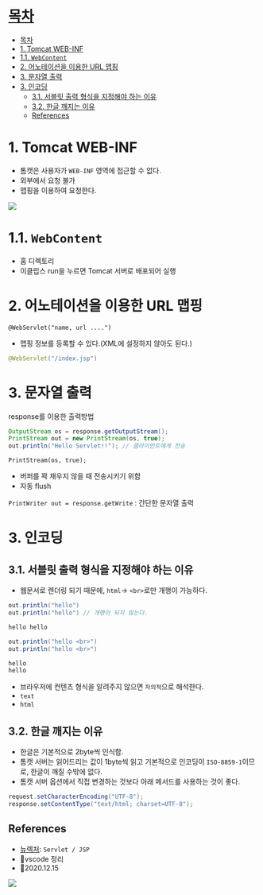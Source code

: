 # [목차](#목차)
- [목차](#목차)
- [1. Tomcat WEB-INF](#1-tomcat-web-inf)
- [1.1. `WebContent`](#11-webcontent)
- [2. 어노테이션을 이용한 URL 맵핑](#2-어노테이션을-이용한-url-맵핑)
- [3. 문자열 출력](#3-문자열-출력)
- [3. 인코딩](#3-인코딩)
  - [3.1. 서블릿 출력 형식을 지정해야 하는 이유](#31-서블릿-출력-형식을-지정해야-하는-이유)
  - [3.2. 한글 깨지는 이유](#32-한글-깨지는-이유)
  - [References](#references)

# 1. Tomcat WEB-INF
- 톰캣은 사용자가 `WEB-INF` 영역에 접근할 수 없다.
- 외부에서 요청 불가
- 맵핑을 이용하여 요청한다.

![](https://images.velog.io/images/withcolinsong/post/15b1bc5b-2860-4e19-94e9-d4e87871a4b9/image.png)

# 1.1. `WebContent`
- 홈 디렉토리
- 이클립스 run을 누르면 Tomcat 서버로 배포되어 실행

# 2. 어노테이션을 이용한 URL 맵핑
`@WebServlet("name, url ....")`
- 맵핑 정보를 등록할 수 있다.(XML에 설정하지 않아도 된다.)
```java
@WebServlet("/index.jsp")
```
# 3. 문자열 출력
response를 이용한 출력방법
```java
OutputStream os = response.getOutputStream();
PrintStream out = new PrintStream(os, true); 
out.println("Hello Servlet!!"); // 클라이언트에게 전송
```
`PrintStream(os, true);`
- 버퍼를 꽉 채우지 않을 때 전송시키기 위함
- 자동 flush

`PrintWriter out = response.getWrite` : 간단한 문자열 출력

# 3. 인코딩
## 3.1. 서블릿 출력 형식을 지정해야 하는 이유

- 웹문서로 렌더링 되기 때문에, `html`-> `<br>`로만 개행이 가능하다.
```java
out.println("hello")
out.println("hello") // 개행이 되지 않는다. 

hello hello

out.println("hello <br>")
out.println("hello <br>")

hello
hello
```


- 브라우저에 컨텐츠 형식을 알려주지 않으면 `자의적`으로 해석한다.
- `text`
- `html`

## 3.2. 한글 깨지는 이유

- 한글은 기본적으로 2byte씩 인식함. 
- 톰캣 서버는 읽어드리는 값이 1byte씩 읽고 기본적으로 인코딩이 `ISO-8859-1`이므로,  한글이 깨질 수밖에 없다.
- 톰캣 서버 옵션에서 직접 변경하는 것보다 아래 메서드를 사용하는 것이 좋다.

```java
request.setCharacterEncoding("UTF-8");
response.setContentType("text/html; charset=UTF-8");
```


## References
- [뉴렉처](https://www.youtube.com/watch?v=drCj2k50j_k&list=PLq8wAnVUcTFVOtENMsujSgtv2TOsMy8zd): `Servlet / JSP`
- 🎈vscode 정리
- 🎈2020.12.15

![](https://images.velog.io/images/withcolinsong/post/8dc5159f-5174-49f0-8cca-748d6cd38345/image.png)

